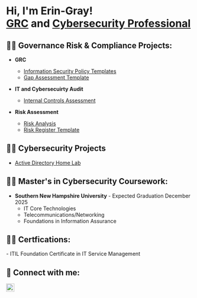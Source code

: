 <h1>Hi, I'm Erin-Gray! <br/><a href="https://github.com/eringraymcc">GRC</a> and <a href="https://www.linkedin.com/in/joshmadakor/">Cybersecurity Professional</a></h1>

<h2>👨‍💻 Governance Risk & Compliance Projects:</h2>

- <b>GRC</b>
  - [Information Security Policy Templates](https://github.com/eringraymcc/Information-Security-Policy-Templates/tree/main)
  - [Gap Assessment Template](https://github.com/eringraymcc)

- <b>IT and Cybersecuirty Audit</b>
  - [Internal Controls Assessment](https://github.com/eringraymcc)
- <b>Risk Assessment</b>
  - [Risk Analysis](https://github.com/eringraymcc)
  - [Risk Register Template](https://github.com/eringraymcc)


<h2>👨‍💻 Cybersecurity Projects</h2>

- [Active Directory Home Lab](https://github.com/eringraymcc/)

<h2>👨‍💻 Master's in Cybersecurity Coursework:</h2>

- <b>Southern New Hampshire University</b> - Expected Graduation December 2025
    - IT Core Technologies
    - Telecommunications/Networking
    - Foundations in Information Assurance

<h2>👨‍💻 Certfications:</h2>
  - ITIL Foundation Certificate in IT Service Management
  
<h2> 🤳 Connect with me:</h2>

[<img align="left" alt="Erin-GrayMcClenny | LinkedIn" width="22px" src="https://cdn.jsdelivr.net/npm/simple-icons@v3/icons/linkedin.svg" />][linkedin]


[linkedin]: https://www.linkedin.com/in/emcclenny/
 
